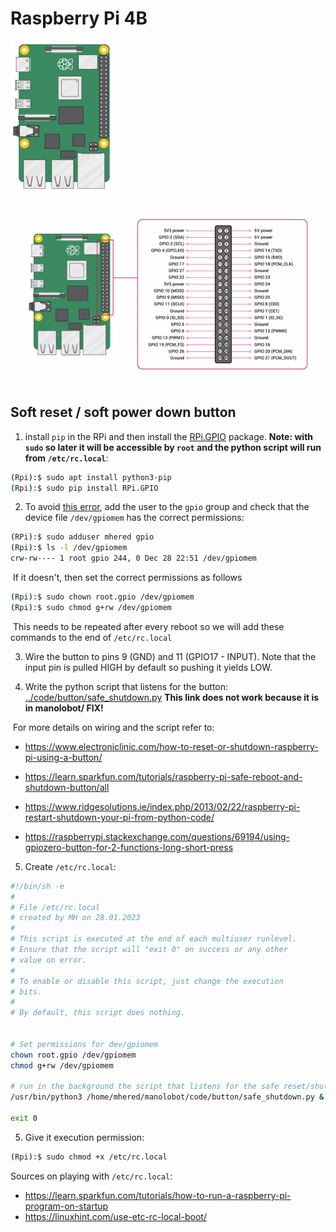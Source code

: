 # Raspberry Pi 4B

![](./assets/RPi4B.png)

![](./assets/GPIO-diagram-RPi-4.png)

## Soft reset / soft power down button

1. install `pip` in the RPi and then install the [RPi.GPIO](https://pypi.org/project/RPi.GPIO/) package. **Note: with `sudo` so later it will be accessible by `root`  and the python script will run from `/etc/rc.local`**:

```bash
(Rpi):$ sudo apt install python3-pip
(Rpi):$ sudo pip install RPi.GPIO
```

2. To avoid [this error](https://raspberrypi.stackexchange.com/questions/40105/access-gpio-pins-without-root-no-access-to-dev-mem-try-running-as-root), add the user to the `gpio` group and check that the device file `/dev/gpiomem` has the correct permissions:

```bash
(RPi):$ sudo adduser mhered gpio
(Rpi):$ ls -l /dev/gpiomem
crw-rw---- 1 root gpio 244, 0 Dec 28 22:51 /dev/gpiomem
```

​	If it doesn't, then set the correct permissions as follows

```bash
(Rpi):$ sudo chown root.gpio /dev/gpiomem
(Rpi):$ sudo chmod g+rw /dev/gpiomem
```

​	This needs to be repeated after every reboot so we will add these commands to the end of `/etc/rc.local` 

3. Wire the button to pins 9 (GND) and 11 (GPIO17 - INPUT). Note that the input pin is pulled HIGH by default so pushing it yields LOW.

4. Write the python script that listens for the button: [../code/button/safe_shutdown.py](../code/button/safe_shutdown.py) **This link does not work because it is in manolobot/ FIX!**

​	For more details on wiring and the script refer to:

* https://www.electroniclinic.com/how-to-reset-or-shutdown-raspberry-pi-using-a-button/

* https://learn.sparkfun.com/tutorials/raspberry-pi-safe-reboot-and-shutdown-button/all
* https://www.ridgesolutions.ie/index.php/2013/02/22/raspberry-pi-restart-shutdown-your-pi-from-python-code/
* https://raspberrypi.stackexchange.com/questions/69194/using-gpiozero-button-for-2-functions-long-short-press

5. Create `/etc/rc.local`:

```bash
#!/bin/sh -e
#
# File /etc/rc.local
# created by MH on 28.01.2023
#
# This script is executed at the end of each multiuser runlevel.
# Ensure that the script will "exit 0" on success or any other
# value on error.
#
# To enable or disable this script, just change the execution
# bits.
#
# By default, this script does nothing.


# Set permissions for dev/gpiomem
chown root.gpio /dev/gpiomem
chmod g+rw /dev/gpiomem

# run in the background the script that listens for the safe reset/shutdown button
/usr/bin/python3 /home/mhered/manolobot/code/button/safe_shutdown.py &

exit 0
```

5. Give it execution permission:

```bash
(Rpi):$ sudo chmod +x /etc/rc.local
```

Sources on playing with `/etc/rc.local`:

* https://learn.sparkfun.com/tutorials/how-to-run-a-raspberry-pi-program-on-startup 
* https://linuxhint.com/use-etc-rc-local-boot/ 
